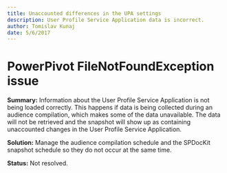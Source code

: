 ```yaml
---
title: Unaccounted differences in the UPA settings
description: User Profile Service Application data is incorrect.
author: Tomislav Kunaj
date: 5/6/2017
---
```


# PowerPivot FileNotFoundException issue

**Summary:** Information about the User Profile Service Application is not being loaded correctly. This happens if data is being collected during an audience compilation, which makes some of the data unavailable. The data will not be retrieved and the snapshot will show up as containing unaccounted changes in the User Profile Service Application.

**Solution:** Manage the audience compilation schedule and the SPDocKit snapshot schedule so they do not occur at the same time.

**Status:** Not resolved.


